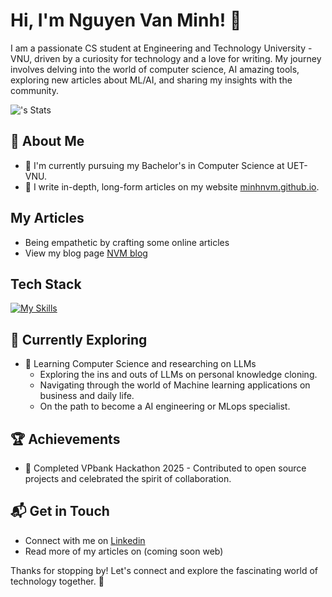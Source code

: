 # Hi, I'm Nguyen Van Minh! 👋

I am a passionate CS student at Engineering and Technology University - VNU, driven by a curiosity for technology and a love for writing. My journey involves delving into the world of computer science, AI amazing tools, exploring new articles about ML/AI, and sharing my insights with the community.

![<minhnvm2307>'s Stats](https://github-readme-stats.vercel.app/api?username=minhnvm2307&theme=vue-dark&show_icons=true&hide_border=true&count_private=true)

## 🚀 About Me

- 🔭 I'm currently pursuing my Bachelor's in Computer Science at UET-VNU.
- 📝 I write in-depth, long-form articles on my website [minhnvm.github.io](https://minhnvm2307.github.io/NVM_blog/includes/about.html).

## My Articles
- Being empathetic by crafting some online articles
- View my blog page [NVM blog](https://minhnvm2307.github.io/NVM_blog/includes/blog.html)


## Tech Stack
[![My Skills](https://skillicons.dev/icons?i=python,nodejs,mysql,aws,docker,tensorflow)](https://skillicons.dev)

## 🌱 Currently Exploring

- 🚀 Learning Computer Science and researching on LLMs
  - Exploring the ins and outs of LLMs on personal knowledge cloning.
  - Navigating through the world of Machine learning applications on business and daily life.
  - On the path to become a AI engineering or MLops specialist.

 ## 🏆 Achievements

- 🌟 Completed VPbank Hackathon 2025 - Contributed to open source projects and celebrated the spirit of collaboration.


## 📬 Get in Touch

- Connect with me on [Linkedin](https://linkedin.com/in/minh-nguyen-733a52322)
- Read more of my articles on (coming soon web)

Thanks for stopping by! Let's connect and explore the fascinating world of technology together. 🚀



<!--

Here are some ideas to get you started:

- 🔭 I’m currently working on ...
- 🌱 I’m currently learning ...
- 👯 I’m looking to collaborate on ...
- 🤔 I’m looking for help with ...
- 💬 Ask me about ...
- 📫 How to reach me: ...
- 😄 Pronouns: ...
- ⚡ Fun fact: ...
-->
